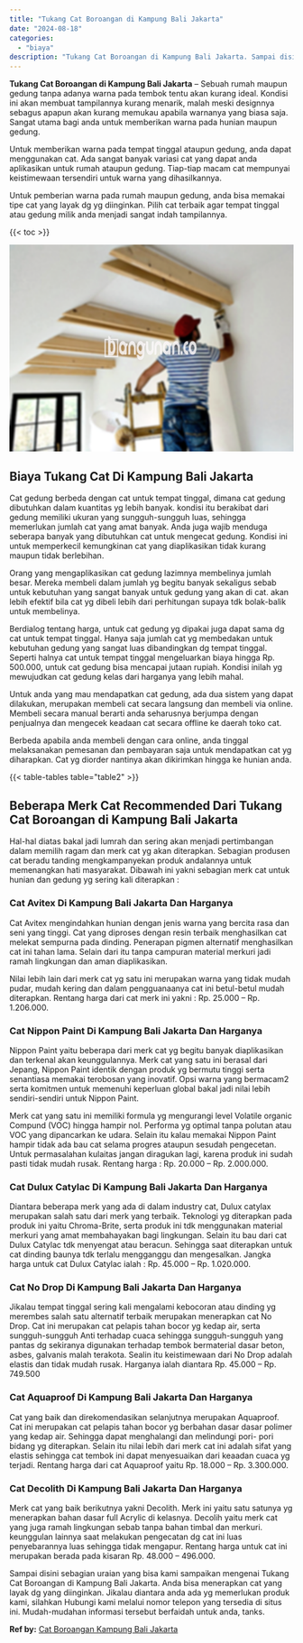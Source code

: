 ```yaml
---
title: "Tukang Cat Boroangan di Kampung Bali Jakarta"
date: "2024-08-18"
categories: 
  - "biaya"
description: "Tukang Cat Boroangan di Kampung Bali Jakarta. Sampai disini sebagian uraian yang bisa kami sampaikan mengenai Tukang Cat Boroangan di Kampung Bali Jakarta. A..."
---
```


**Tukang Cat Boroangan di Kampung Bali Jakarta** – Sebuah rumah maupun gedung tanpa adanya warna pada tembok tentu akan kurang ideal. Kondisi ini akan membuat tampilannya kurang menarik, malah meski designnya sebagus apapun akan kurang memukau apabila warnanya yang biasa saja. Sangat utama bagi anda untuk memberikan warna pada hunian maupun gedung.

Untuk memberikan warna pada tempat tinggal ataupun gedung, anda dapat menggunakan cat. Ada sangat banyak variasi cat yang dapat anda aplikasikan untuk rumah ataupun gedung. Tiap-tiap macam cat mempunyai keistimewaan tersendiri untuk warna yang dihasilkannya.

Untuk pemberian warna pada rumah maupun gedung, anda bisa memakai tipe cat yang layak dg yg diinginkan. Pilih cat terbaik agar tempat tinggal atau gedung milik anda menjadi sangat indah tampilannya.

{{< toc >}}

![Tukang Cat Boroangan di Kampung Bali Jakarta](/images/jasa-cat-murah38.png)

## Biaya Tukang Cat Di Kampung Bali Jakarta

Cat gedung berbeda dengan cat untuk tempat tinggal, dimana cat gedung dibutuhkan dalam kuantitas yg lebih banyak. kondisi itu berakibat dari gedung memiliki ukuran yang sungguh-sungguh luas, sehingga memerlukan jumlah cat yang amat banyak. Anda juga wajib menduga seberapa banyak yang dibutuhkan cat untuk mengecat gedung. Kondisi ini untuk memperkecil kemungkinan cat yang diaplikasikan tidak kurang maupun tidak berlebihan.

Orang yang mengaplikasikan cat gedung lazimnya membelinya jumlah besar. Mereka membeli dalam jumlah yg begitu banyak sekaligus sebab untuk kebutuhan yang sangat banyak untuk gedung yang akan di cat. akan lebih efektif bila cat yg dibeli lebih dari perhitungan supaya tdk bolak-balik untuk membelinya.

Berdialog tentang harga, untuk cat gedung yg dipakai juga dapat sama dg cat untuk tempat tinggal. Hanya saja jumlah cat yg membedakan untuk kebutuhan gedung yang sangat luas dibandingkan dg tempat tinggal. Seperti halnya cat untuk tempat tinggal mengeluarkan biaya hingga Rp. 500.000, untuk cat gedung bisa mencapai jutaan rupiah. Kondisi inilah yg mewujudkan cat gedung kelas dari harganya yang lebih mahal.

Untuk anda yang mau mendapatkan cat gedung, ada dua sistem yang dapat dilakukan, merupakan membeli cat secara langsung dan membeli via online. Membeli secara manual berarti anda seharusnya berjumpa dengan penjualnya dan mengecek keadaan cat secara offline ke daerah toko cat.

Berbeda apabila anda membeli dengan cara online, anda tinggal melaksanakan pemesanan dan pembayaran saja untuk mendapatkan cat yg diharapkan. Cat yg diorder nantinya akan dikirimkan hingga ke hunian anda.

{{< table-tables table="table2" >}}

## Beberapa Merk Cat Recommended Dari Tukang Cat Boroangan di Kampung Bali Jakarta

Hal-hal diatas bakal jadi lumrah dan sering akan menjadi pertimbangan dalam memilih ragam dan merk cat yg akan diterapkan. Sebagian produsen cat beradu tanding mengkampanyekan produk andalannya untuk memenangkan hati masyarakat. Dibawah ini yakni sebagian merk cat untuk hunian dan gedung yg sering kali diterapkan :

### Cat Avitex Di Kampung Bali Jakarta Dan Harganya

Cat Avitex mengindahkan hunian dengan jenis warna yang bercita rasa dan seni yang tinggi. Cat yang diproses dengan resin terbaik menghasilkan cat melekat sempurna pada dinding. Penerapan pigmen alternatif menghasilkan cat ini tahan lama. Selain dari itu tanpa campuran material merkuri jadi ramah lingkungan dan aman diaplikasikan.

Nilai lebih lain dari merk cat yg satu ini merupakan warna yang tidak mudah pudar, mudah kering dan dalam pengguanaanya cat ini betul-betul mudah diterapkan. Rentang harga dari cat merk ini yakni : Rp. 25.000 – Rp. 1.206.000.

### Cat Nippon Paint Di Kampung Bali Jakarta Dan Harganya

Nippon Paint yaitu beberapa dari merk cat yg begitu banyak diaplikasikan dan terkenal akan keunggulannya. Merk cat yang satu ini berasal dari Jepang, Nippon Paint identik dengan produk yg bermutu tinggi serta senantiasa memakai terobosan yang inovatif. Opsi warna yang bermacam2 serta komitmen untuk memenuhi keperluan global bakal jadi nilai lebih sendiri-sendiri untuk Nippon Paint.

Merk cat yang satu ini memiliki formula yg mengurangi level Volatile organic Compund (VOC) hingga hampir nol. Performa yg optimal tanpa polutan atau VOC yang dipancarkan ke udara. Selain itu kalau memakai Nippon Paint hampir tidak ada bau cat selama progres ataupun sesudah pengecetan. Untuk permasalahan kulaitas jangan diragukan lagi, karena produk ini sudah pasti tidak mudah rusak. Rentang harga : Rp. 20.000 – Rp. 2.000.000.

### Cat Dulux Catylac Di Kampung Bali Jakarta Dan Harganya

Diantara beberapa merk yang ada di dalam industry cat, Dulux catylax merupakan salah satu dari merk yang terbaik. Teknologi yg diterapkan pada produk ini yaitu Chroma-Brite, serta produk ini tdk menggunakan material merkuri yang amat membahayakan bagi lingkungan. Selain itu bau dari cat Dulux Catylac tdk menyengat atau beracun. Sehingga saat diterapkan untuk cat dinding baunya tdk terlalu mengganggu dan mengesalkan. Jangka harga untuk cat Dulux Catylac ialah : Rp. 45.000 – Rp. 1.020.000.

### Cat No Drop Di Kampung Bali Jakarta Dan Harganya

Jikalau tempat tinggal sering kali mengalami kebocoran atau dinding yg merembes salah satu alternatif terbaik merupakan menerapkan cat No Drop. Cat ini merupakan cat pelapis tahan bocor yg kedap air, serta sungguh-sungguh Anti terhadap cuaca sehingga sungguh-sungguh yang pantas dg sekiranya digunakan terhadap tembok bermaterial dasar beton, asbes, galvanis malah terakota. Sealin itu keistimewaan dari No Drop adalah elastis dan tidak mudah rusak. Harganya ialah diantara Rp. 45.000 – Rp. 749.500

### Cat Aquaproof Di Kampung Bali Jakarta Dan Harganya

Cat yang baik dan direkomendasikan selanjutnya merupakan Aquaproof. Cat ini merupakan cat pelapis tahan bocor yg berbahan dasar dasar polimer yang kedap air. Sehingga dapat menghalangi dan melindungi pori- pori bidang yg diterapkan. Selain itu nilai lebih dari merk cat ini adalah sifat yang elastis sehingga cat tembok ini dapat menyesuaikan dari keaadan cuaca yg terjadi. Rentang harga dari cat Aquaproof yaitu Rp. 18.000 – Rp. 3.300.000.

### Cat Decolith Di Kampung Bali Jakarta Dan Harganya

Merk cat yang baik berikutnya yakni Decolith. Merk ini yaitu satu satunya yg menerapkan bahan dasar full Acrylic di kelasnya. Decolih yaitu merk cat yang juga ramah lingkungan sebab tanpa bahan timbal dan merkuri. keunggulan lainnya saat melakukan pengecatan dg cat ini luas penyebarannya luas sehingga tidak mengapur. Rentang harga untuk cat ini merupakan berada pada kisaran Rp. 48.000 – 496.000.

Sampai disini sebagian uraian yang bisa kami sampaikan mengenai Tukang Cat Boroangan di Kampung Bali Jakarta. Anda bisa menerapkan cat yang layak dg yang diinginkan. Jikalau diantara anda ada yg memerlukan produk kami, silahkan Hubungi kami melalui nomor telepon yang tersedia di situs ini. Mudah-mudahan informasi tersebut berfaidah untuk anda, tanks.

**Ref by:** [Cat Boroangan Kampung Bali Jakarta](https://id.wikipedia.org/wiki/Cat)
